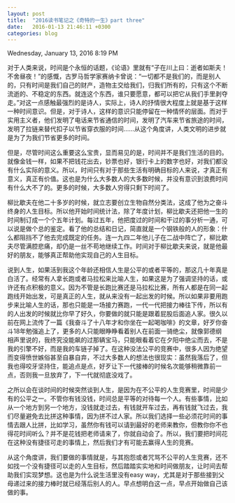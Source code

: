 ```yaml
---
layout: post
title:  "2016读书笔记之《奇特的一生》part three"
date:   2016-01-13 21:46:11 +0300
categories: blog
---
```

Wednesday, January 13, 2016 8:19 PM

对于人类来说，时间是个永恒的话题，《论语》里就有“子在川上曰：逝者如斯夫！不舍昼夜！”的感慨，古罗马哲学家赛纳卡曾说：“一切都不是我们的，而是别人的，只有时间是我们自己的财产，造物主交给我们，归我们所有的，只有这个不断流逝的、不稳定的东西。就连这个东西，谁只要愿意，都可以把它从我们手里剥夺走。”对这一点感触最强烈的是诗人，实际上，诗人的抒情很大程度上就是基于这样一种时间意识。但是，对于诗人，这样的意识只能停留在一种情怀的层面。而对于实用主义者，他们发明了电话来节省通信的时间，发明了汽车来节省旅途的时间，发明了拉链来替代扣子以节省穿衣服的时间……从这个角度讲，人类文明的进步就是为了为我们节省更多的时间。

但是，尽管时间这么重要这么宝贵，显而易见的是，时间并不是我们生活的目的。就像金钱一样，如果不把钱花出去，钞票也好，银行卡上的数字也好，对我们都没有什么实际的意义。所以，时间只有对于那些生活有明确目标的人来说，才真正有意义，真正有价值。这也是为什么大多数人的大多数时候，并没有意识到浪费时间有什么大不了的。更多的时候，大多数人穷得只剩下时间了。

柳比歇夫在他二十多岁的时候，就立志要创立生物自然分类法，这成了他为之奋斗终身的人生目标。所以他开始时间统计法，除了年度计划，柳比歇夫还把他一生的时间制订成一个个五年计划。每过五年，他把度过的时间和干过的事分析一通，可以说是做个总的鉴定。看了他的总结和日记，简直就是一个钢铁般的人的形象：什么都阻挡不了他去完成既定的任务。连一九四二年他儿子在二战中阵亡了，柳比歇夫尽管满腔悲痛，却仍是一丝不苟地继续工作。时间对于柳比歇夫来说，就是他最好的朋友，能够真正帮助他实现自己的人生目标。

说到人生，如果活到我这个年龄还相信人生是公平的或者平等的，那这几十年真是白活了。经常有人拿长跑或者马拉松来比喻人生，如果这是为了强调坚持的话，或许还有点积极的意义。因为不管是长跑比赛还是马拉松比赛，所有人都是在同一起跑线开始出发，可是真正的人生，就从来没有一起出发的时候。所以如果非要用跑步来比喻人生的话，那也只能是一场接力赛跑，一代一代把接力棒往下传，所以有的人出发的时候就比你早了好久，你要做的就只能是跟着屁股后面追人家。很久以前在网上流传了一篇《我奋斗了十八年才和你坐在一起喝咖啡》的文章，好歹你奋斗18年勉强追上了，更多的人只能眼睁睁看着别人在前面一骑绝尘，就像郭德纲相声里说的，我终究没能飙的过那辆宝马，只能眼看着它在夕阳中绝尘而去，不是我的引擎不好，而是我的车链子掉了。在这种没法公平的竞赛中，很多人因为绝望而变得愤世嫉俗甚至自暴自弃，不过大多数人的想法也很现实：虽然我落后了，但我也得咬牙坚持住，能追点是点，好歹让下一代接棒的时候名次能够稍微靠前一点，否则我一旦放弃了，下一代就彻底没戏了。

之所以会在谈时间的时候突然谈到人生，是因为在不公平的人生竞赛里，时间是少有的公平之一。不管你有钱没钱，时间总是平等的对待每一个人。有些事情，比如从一个地方到另一个地方，没钱就走过去，有钱就开车过去，再有钱就飞过去，我们尽量避免去比拼这种事情，因为拼不过人家。所以我们选择一些必须花时间的事情去跟人比拼，比如学习，虽然你有钱可以请到最好的老师来教你，但教你你不也得花时间听么？并不是花钱把老师请来了，你就自动会了。所以，我们要把时间花在这种没有捷径可走的事情上，然后我们才有可能去赢得人生的竞赛。

从这个角度讲，我们要做的事情就是，与其抱怨或者咒骂不公平的人生竞赛，还不如找一个没有捷径可以走的人生目标，然后踏踏实实地和时间做朋友，让时间去帮助我们实现梦想。这也是为什么说生活里没有easy way，尤其是对于那些接到父母递过来的接力棒时就已经落后别人的人。早点想明白这一点，早点开始做自己该做的事。
